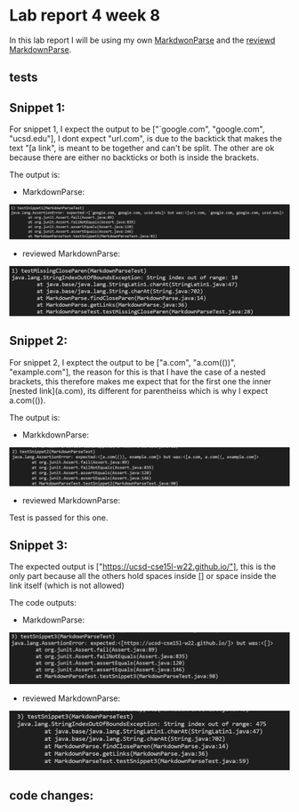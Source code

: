 # Lab report 4 week 8

In this lab report I will be using my own [MarkdwonParse](https://github.com/JonathanWPedersen/markdown-parse) and the [reviewd MarkdownParse](https://github.com/JonathanWPedersen/markdown-parse-second).

## tests


## Snippet 1:

For snippet 1, I expect the output to be ["`google.com", "google.com", "ucsd.edu"], I dont expect "url.com", is due to the backtick that makes the text "[a link", is meant to be together and can't be split. The other are ok because there are either no backticks or both is inside the brackets.

The output is:

* MarkdownParse:

![Image](Picture41.PNG)


* reviewed MarkdownParse:

![Image](Picture42.PNG)

## Snippet 2:

For snippet 2, I exptect the output to be ["a.com", "a.com(())", "example.com"], the reason for this is that I have the case of a nested brackets, this therefore makes me expect that for the first one the inner \[nested link](a.com), its different for parentheiss which is why I expect a.com(()). 

The output is:

* MarkkdownParse:

![Image](Picture43.PNG)

* reviewed MarkdownParse:

Test is passed for this one.

## Snippet 3:

The expected output is ["https://ucsd-cse15l-w22.github.io/"], this is the only part because all the others hold spaces inside [] or space inside the link itself (which is not allowed)

The code outputs:

* MarkdownParse:

![Image](Picture44.PNG)

* reviewed MarkdownParse:

![Image](Picture45.PNG)


## code changes:


